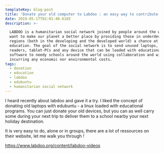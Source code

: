 ```yaml
---
templateKey: blog-post
title: 'Donate your old computer to Labdoo : an easy way to contribute to education !'
date: 2019-05-17T02:01:40.618Z
description: >-

  LABDOO is a humanitarian social network joined by people around the world who
  want to make our planet a better place by providing those in underdeveloped
  regions (both in the developing and the developed world) a chance at a better
  education. The goal of the social network is to send unused laptops, ebook
  readers, tablet-PCs and any device that can be loaded with educational
  software to needy schools around the world using collaboration and without
  incurring any economic nor environmental costs.
tags:
  - donation
  - education
  - labdoo
  - edubuntu
  - humanitarian social network
---
```

I heard recently about labdoo and gave it a try. I liked the concept of donating old laptops with edubuntu - a linux loaded with educational programs. You can just donate your old devices, but you can as well carry some during your next trip to deliver them to a school nearby your next holiday destination.

It is very easy to do, alone or in groups, there are a lot of ressources on their website, let me walk you through !

https://www.labdoo.org/content/labdoo-videos
